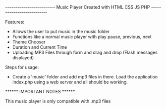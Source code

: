 ------------------------- Music Player Created with HTML CSS JS PHP --------------------------

Features: 
- Allows the user to put music in the music folder
- Functions like a normal music player with play pause, previous, next
- Theme Chooser
- Duration and Current Time
- Uploading MP3 Files through form and drag and drop (Flash messages displayed)

Steps for usage: 
- Create a 'music' folder and add mp3 files in there. Load the application index.php using a web server and all should be working. 


****** IMPORTANT NOTES ******

This music player is only compatible with .mp3 files
